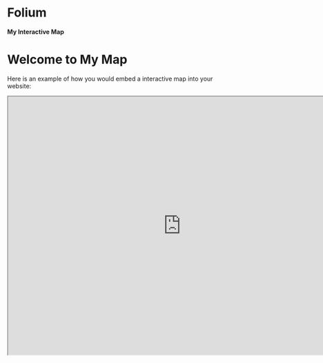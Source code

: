 # Folium

<html>
  <head>
    <b/>My Interactive Map</b/>
  </head>
  <body>
    <h1>Welcome to My Map</h1>
    <p>Here is an example of how you would embed a interactive map into your website:</p>
    <iframe src="https://cmmalyshko29.github.io/my-interactive-map/tornado_markers_pa.html" width="800" height="600"></iframe>
  </body>
</html>
